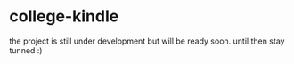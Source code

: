 # college-kindle
the project is still under development but will be ready soon.
until then stay tunned :)

